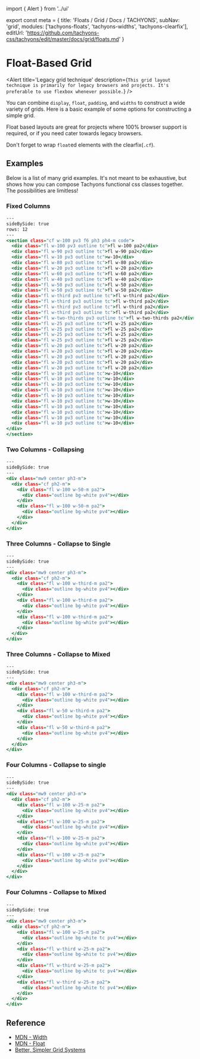 import { Alert } from '../ui'

export const meta = {
  title: 'Floats / Grid / Docs / TACHYONS',
  subNav: 'grid',
  modules: ['tachyons-floats', 'tachyons-widths', 'tachyons-clearfix'],
  editUrl: 'https://github.com/tachyons-css/tachyons/edit/master/docs/grid/floats.md'
}

# Float-Based Grid

<Alert
  title='Legacy grid technique'
  description={`
    This grid layout technique is primarily for legacy browsers and projects.
    It's preferable to use flexbox whenever possible.
  `}
/>

You can combine `display`, `float`, `padding`, and `widths` to construct a wide variety of grids.
Here is a basic example of some options for constructing a simple grid.

Float based layouts are great for projects where 100% browser support is required, or if you need cater towards legacy browsers.

Don't forget to wrap `float`ed elements with the clearfix(`.cf`).

## Examples

Below is a list of many grid examples.
It's not meant to be exhaustive, but shows how you can compose Tachyons functional css classes together.
The possibilities are limitless!

### Fixed Columns

```.html
---
sideBySide: true
rows: 12
---
<section class="cf w-100 pv3 f6 ph3 ph4-m code">
  <div class="fl w-100 pv3 outline tc">fl w-100 pa2</div>
  <div class="fl w-90 pv3 outline tc">fl w-90 pa2</div>
  <div class="fl w-10 pv3 outline tc">w-10</div>
  <div class="fl w-80 pv3 outline tc">fl w-80 pa2</div>
  <div class="fl w-20 pv3 outline tc">fl w-20 pa2</div>
  <div class="fl w-60 pv3 outline tc">fl w-60 pa2</div>
  <div class="fl w-40 pv3 outline tc">fl w-40 pa2</div>
  <div class="fl w-50 pv3 outline tc">fl w-50 pa2</div>
  <div class="fl w-50 pv3 outline tc">fl w-50 pa2</div>
  <div class="fl w-third pv3 outline tc">fl w-third pa2</div>
  <div class="fl w-third pv3 outline tc">fl w-third pa2</div>
  <div class="fl w-third pv3 outline tc">fl w-third pa2</div>
  <div class="fl w-third pv3 outline tc">fl w-third pa2</div>
  <div class="fl w-two-thirds pv3 outline tc">fl w-two-thirds pa2</div>
  <div class="fl w-25 pv3 outline tc">fl w-25 pa2</div>
  <div class="fl w-25 pv3 outline tc">fl w-25 pa2</div>
  <div class="fl w-25 pv3 outline tc">fl w-25 pa2</div>
  <div class="fl w-25 pv3 outline tc">fl w-25 pa2</div>
  <div class="fl w-20 pv3 outline tc">fl w-20 pa2</div>
  <div class="fl w-20 pv3 outline tc">fl w-20 pa2</div>
  <div class="fl w-20 pv3 outline tc">fl w-20 pa2</div>
  <div class="fl w-20 pv3 outline tc">fl w-20 pa2</div>
  <div class="fl w-20 pv3 outline tc">fl w-20 pa2</div>
  <div class="fl w-10 pv3 outline tc">w-10</div>
  <div class="fl w-10 pv3 outline tc">w-10</div>
  <div class="fl w-10 pv3 outline tc">w-10</div>
  <div class="fl w-10 pv3 outline tc">w-10</div>
  <div class="fl w-10 pv3 outline tc">w-10</div>
  <div class="fl w-10 pv3 outline tc">w-10</div>
  <div class="fl w-10 pv3 outline tc">w-10</div>
  <div class="fl w-10 pv3 outline tc">w-10</div>
  <div class="fl w-10 pv3 outline tc">w-10</div>
  <div class="fl w-10 pv3 outline tc">w-10</div>
</div>
</section>
```

### Two Columns - Collapsing

```.html
---
sideBySide: true
---
<div class="mw9 center ph3-m">
  <div class="cf ph2-m">
    <div class="fl w-100 w-50-m pa2">
      <div class="outline bg-white pv4"></div>
    </div>
    <div class="fl w-100 w-50-m pa2">
      <div class="outline bg-white pv4"></div>
    </div>
  </div>
</div>
```

### Three Columns - Collapse to Single

```.html
---
sideBySide: true
---
<div class="mw9 center ph3-m">
  <div class="cf ph2-m">
    <div class="fl w-100 w-third-m pa2">
      <div class="outline bg-white pv4"></div>
    </div>
    <div class="fl w-100 w-third-m pa2">
      <div class="outline bg-white pv4"></div>
    </div>
    <div class="fl w-100 w-third-m pa2">
      <div class="outline bg-white pv4"></div>
    </div>
  </div>
</div>
```

### Three Columns - Collapse to Mixed

```.html
---
sideBySide: true
---
<div class="mw9 center ph3-m">
  <div class="cf ph2-m">
    <div class="fl w-100 w-third-m pa2">
      <div class="outline bg-white pv4"></div>
    </div>
    <div class="fl w-50 w-third-m pa2">
      <div class="outline bg-white pv4"></div>
    </div>
    <div class="fl w-50 w-third-m pa2">
      <div class="outline bg-white pv4"></div>
    </div>
  </div>
</div>
```

### Four Columns - Collapse to single

```.html
---
sideBySide: true
---
<div class="mw9 center ph3-m">
  <div class="cf ph2-m">
    <div class="fl w-100 w-25-m pa2">
      <div class="outline bg-white pv4"></div>
    </div>
    <div class="fl w-100 w-25-m pa2">
      <div class="outline bg-white pv4"></div>
    </div>
    <div class="fl w-100 w-25-m pa2">
      <div class="outline bg-white pv4"></div>
    </div>
    <div class="fl w-100 w-25-m pa2">
      <div class="outline bg-white pv4"></div>
    </div>
  </div>
</div>
```

### Four Columns - Collapse to Mixed

```.html
---
sideBySide: true
---
<div class="mw9 center ph3-m">
  <div class="cf ph2-m">
    <div class="fl w-100 w-25-m pa2">
      <div class="outline bg-white tc pv4"></div>
    </div>
    <div class="fl w-third w-25-m pa2">
      <div class="outline bg-white tc pv4"></div>
    </div>
    <div class="fl w-third w-25-m pa2">
      <div class="outline bg-white tc pv4"></div>
    </div>
    <div class="fl w-third w-25-m pa2">
      <div class="outline bg-white tc pv4"></div>
    </div>
  </div>
</div>
```

## Reference

- [MDN - Width](https://developer.mozilla.org/en-US/docs/Web/css/width)
- [MDN - Float](https://developer.mozilla.org/en-US/docs/Web/CSS/float)
- [Better, Simpler Grid Systems](https://philipwalton.github.io/solved-by-flexbox/demos/grids/)
